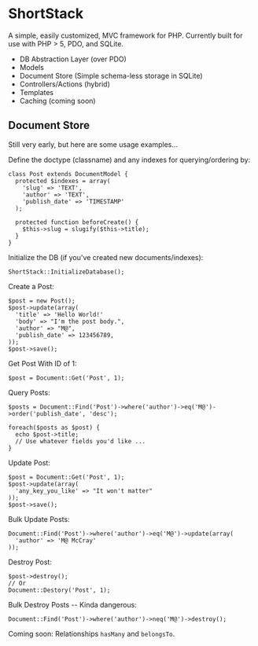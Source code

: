 # ShortStack

A simple, easily customized, MVC framework for PHP. Currently built for use with PHP > 5, PDO, and SQLite.

* DB Abstraction Layer (over PDO)
* Models
* Document Store (Simple schema-less storage in SQLite)
* Controllers/Actions (hybrid)
* Templates
* Caching (coming soon)


## Document Store

Still very early, but here are some usage examples...
    
Define the doctype (classname) and any indexes for querying/ordering by:

    class Post extends DocumentModel {
      protected $indexes = array(
        'slug' => 'TEXT',
        'author' => 'TEXT',
        'publish_date' => 'TIMESTAMP'
      );
      
      protected function beforeCreate() {
        $this->slug = slugify($this->title);
      }
    }


Initialize the DB (if you've created new documents/indexes):

    ShortStack::InitializeDatabase();


Create a Post:

    $post = new Post();
    $post->update(array(
      'title' => 'Hello World!'
      'body' => "I'm the post body.",
      'author' => "M@",
      'publish_date' => 123456789,
    ));
    $post->save();

Get Post With ID of 1:

    $post = Document::Get('Post', 1);


Query Posts:

    $posts = Document::Find('Post')->where('author')->eq('M@')->order('publish_date', 'desc');
    
    foreach($posts as $post) {
      echo $post->title;
      // Use whatever fields you'd like ...
    }


Update Post:

    $post = Document::Get('Post', 1);
    $post->update(array(
      'any_key_you_like' => "It won't matter"
    ));
    $post->save();

Bulk Update Posts:
    
    Document::Find('Post')->where('author')->eq('M@')->update(array(
      'author' => 'M@ McCray'
    ));


Destroy Post:

    $post->destroy();
    // Or
    Document::Destory('Post', 1);

Bulk Destroy Posts -- Kinda dangerous:

    Document::Find('Post')->where('author')->neq('M@')->destroy();

Coming soon: Relationships `hasMany` and `belongsTo`.


